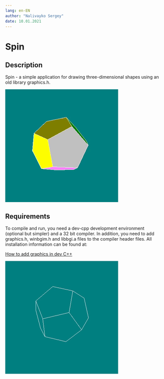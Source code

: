 ```yaml
---
lang: en-EN
author: "Nalivayko Sergey"
date: 10.01.2021
---
```


# Spin

## Description

Spin - a simple application for drawing three-dimensional shapes using an old library graphics.h.

![](gif/fillfigure.gif)

## Requirements

To compile and run, you need a dev-cpp development environment (optional but simpler) and a 32 bit compiler. In addition, you need to add graphics.h, winbgim.h and libbgi.a files to the compiler header files. All installation information can be found at:

[How to add graphics in dev C++](https://gamespec.tech/how-to-add-graphics-in-dev-c/)

![](gif/figure.gif)


